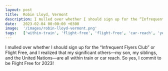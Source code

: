 ```yaml
---
layout: post
title:  Robin Lloyd, Vermont
description: I mulled over whether I should sign up for the “Infrequent Flyers Club” or Flight Free, and I realized that my significant others—my son, my siblings,...
date:   2023-02-04 00:00:00 +0300
image:  '/images/robin-lloyd-vermont.png'
tags:   ['within-train', 'flight-free', 'flight-free', 'car-reach', 'yes', 'whether', 'son', 'sign']
---
```

I mulled over whether I should sign up for the “Infrequent Flyers Club” or Flight Free, and I realized that my significant others—my son, my siblings, and the United Nations—are all within train or car reach. So yes, I commit to be Flight Free for 2023!

